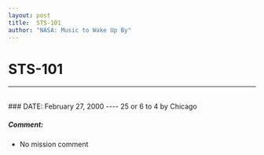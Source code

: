 ```yaml
---
layout: post
title:  STS-101
author: "NASA: Music to Wake Up By"
---
```


# STS-101
----
<br/>
### DATE: February 27, 2000
----
25 or 6 to 4 by Chicago

##### Comment:
* No mission comment
